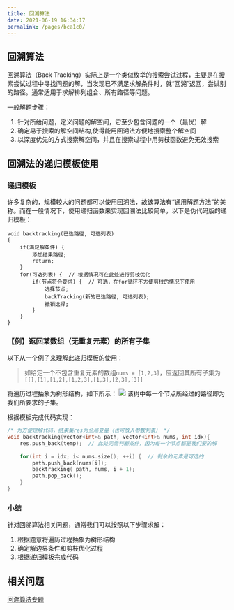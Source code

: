 ```yaml
---
title: 回溯算法
date: 2021-06-19 16:34:17
permalink: /pages/bca1c0/
---
```


## 回溯算法
回溯算法（Back Tracking）实际上是一个类似枚举的搜索尝试过程，主要是在搜索尝试过程中寻找问题的解，当发现已不满足求解条件时，就“回溯”返回，尝试别的路径。通常适用于求解排列组合、所有路径等问题。

一般解题步骤：
1. 针对所给问题，定义问题的解空间，它至少包含问题的一个（最优）解
2. 确定易于搜索的解空间结构,使得能用回溯法方便地搜索整个解空间
3. 以深度优先的方式搜索解空间，并且在搜索过程中用剪枝函数避免无效搜索

## 回溯法的递归模板使用
### 递归模板
许多复杂的，规模较大的问题都可以使用回溯法，故该算法有“通用解题方法”的美称。而在一般情况下，使用递归函数来实现回溯法比较简单，以下是伪代码版的递归模板：
```
void backtracking(已选路径, 可选列表)
{
    if(满足解条件) {
        添加结果路径;
        return;
    }
    for(可选列表) {  // 根据情况可在此处进行剪枝优化
        if(节点符合要求) {  // 可选，在for循环不方便剪枝的情况下使用
            选择节点;
            backTracking(新的已选路径, 可选列表);
            撤销选择;
        }
    }
}
```
### 【例】返回某数组（无重复元素）的所有子集
以下从一个例子来理解此递归模板的使用：
>如给定一个不包含重复元素的数组`nums = [1,2,3]`，应返回其所有子集为`[[],[1],[1,2],[1,2,3],[1,3],[2,3],[3]]`

将遍历过程抽象为树形结构，如下所示：
![](https://gitee.com/einsier/pics-bed/raw/master/pics/2021‎0‎6‎‎20‎‏‎145142.jpg)
该树中每一个节点所经过的路径即为我们所要求的子集。

根据模板完成代码实现：
```cpp
/* 为方便理解代码，结果集res为全局变量（也可放入参数列表） */
void backtracking(vector<int>& path, vector<int>& nums, int idx){
    res.push_back(temp);  // 此处无需判断条件，因为每一个节点都是我们要的解
    
    for(int i = idx; i< nums.size(); ++i) {  // 剩余的元素是可选的
        path.push_back(nums[i]);
        backtracking( path, nums, i + 1);
        path.pop_back();
    }
}
```

### 小结
针对回溯算法相关问题，通常我们可以按照以下步骤求解：
1. 根据题意将遍历过程抽象为树形结构
2. 确定解边界条件和剪枝优化过程
3. 根据递归模板完成代码

## 相关问题
[回溯算法专题](/pages/fde77d/)